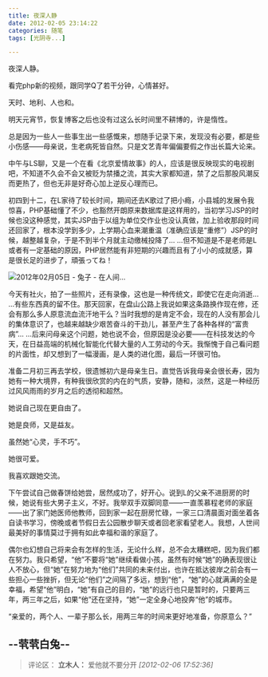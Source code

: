 ```yaml
---
title: 夜深人静
date: 2012-02-05 23:14:22
categories: 随笔
tags: [光阴寺...]

---
```

夜深人静。

看完php新的视频，跟同学Q了若干分钟，心情甚好。

天时、地利、人也和。

明天元宵节，恢复博客之后也没有过这么长时间里不耕博的，许是惰性。

总是因为一些人一些事生出一些感慨来，想随手记录下来，发现没有必要，都是些小伤感——母亲说，生老病死皆自然。只是文艺青年偏偏要假之作出长篇大论来。

中午与LS聊，又是一个在看《北京爱情故事》的人，应该是很反映现实的电视剧吧，不知道不久会不会又被贬为禁播之流，其实大家都知道，禁了之后那股风潮反而更热了，但也无非是好奇心加上逆反心理而已。

初四到十二，在L家待了较长时间，期间还去K歌过了把小瘾，小县城的发展令我惊喜，PHP基础懂了不少，也豁然开朗原来数据库是这样用的，当初学习JSP的时候也没这种感觉，其实JSP由于以组为单位交作业也没认真做，加上验收那段时间还回家了，根本没学到多少，上学期心血来潮重温（准确应该是“重修”）JSP的时候，越整越复杂，于是不到半个月就主动缴械投降了… …但不知道是不是老师是L或者有一定基础的原因，PHP居然能有非短期的兴趣而且有了小小的成就感，算是很长足的进步了，頑張ってね！

![2012年02月05日 - 兔子 - 在人间...](2773654420524040067.jpg)

今天有社火，拍了一些照片，还有录像，这也是一种传统文，即使它在走向消逝… …有些东西真的留不住。那天回家，在盘山公路上我说如果这条路换作现在修，还会有那么多人原意流血流汗地干么？当时我想的是肯定不会，现在的人没有那会儿的集体意识了，也越来越缺少艰苦奋斗的干劲儿，甚至产生了各种各样的“富贵病”… …后来问母亲这个问题，她也说不会，但原因是没必要——在科技发达的今天，在日益高端的机械化智能化代替大量的人工劳动的今天。我惭愧于自己看问题的片面性，却又想到了一幅漫画，是人类的进化图，最后一环很可怕。

准备二月初三再去学校，很遗憾初六是母亲生日。直觉告诉我母亲会很长寿，因为她有一种大境界，有种我很欣赏的内在的气质，安静，随和，淡然，这是一种经历过风风雨雨的岁月之后的透彻和超然。

她说自己现在更自由了。

她是良师，又是益友。

虽然她“心灵，手不巧”。

她很可爱。

我喜欢跟她交流。

下午尝试自己做春饼给她尝，居然成功了，好开心。说到L的父亲不进厨房的时候，她说有些大男子主义，不好。我举双手双脚同意——一直羡慕程老师的家庭——出了家门她医师他教师，回到家一起在厨房忙碌，一家三口清晨面对面坐着各自读书学习，傍晚或者节假日去公园散步聊天或者回老家看望老人。我想，人世间最美好的事情莫过于拥有如此幸福和谐的家庭了。

偶尔也幻想自己将来会有怎样的生活，无论什么样，总不会太糟糕吧，因为我们都在努力。我只希望，“他”不要将“她”继续看做小孩，虽然有时候“她”的确表现很让人不放心，但“她”在努力地为“他们”共同的未来付出，也许在抵达彼岸之前会有一些担心一些挫折，但无论“他们”之间隔了多远，想到“他”，“她”的心就满满的全是幸福，希望“他”明白，“她”有自己的目的，“她”的远行也只是暂时的，只要两三年，两三年之后，如果“他”还在坚持，“她”一定全身心地投奔“他”的城市。

“亲爱的，两个人、一辈子那么长，用两三年的时间来更好地准备，你原意么？”

--茕茕白兔--
---
>评论区：
>**立木人：** 爱他就不要分开  *[2012-02-06 17:52:36]*
>
